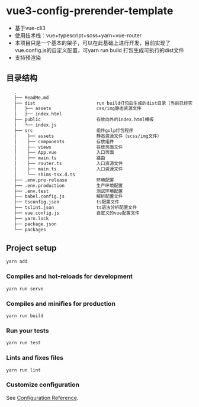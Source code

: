 # vue3-config-prerender-template
- 基于vue-cli3  
- 使用技术栈：vue+typescript+scss+yarn+vue-router  
- 本项目只是一个基本的架子，可以在此基础上进行开发，目前实现了vue.config.js的自定义配置，可yarn run build 打包生成可执行的dist文件  
- 支持预渲染
## 目录结构
```html
   .
   ├── ReadMe.md                 
   ├── dist                       run build打包后生成的dist目录（当前已经实现预渲染）
   │   ├── assets                 css/img静态资源文件
   │   ├── index.html
   ├── public                     存放向外的index.html模板
   │   └── index.js
   ├── src                        组件gulp打包程序
   │    ├── assets                静态资源文件（scss/img文件）
   │    ├── components            存放组件
   │    ├── views                 存放页面文件
   │    ├── App.vue               入口页面
   │    ├── main.ts               路由
   │    ├── router.ts             入口资源文件
   │    ├── main.ts               入口资源文件
   │    └── shims-tsx.d.ts						
   ├── .env.pre-release           环境配置
   ├── .env.production            生产环境配置
   ├── .env.test                  测试环境配置
   ├── babel.config.js            解析配置文件
   ├── tsconfig.json              ts配置文件
   ├── tslint.json                ts语法分析配置文件
   ├── vue.config.js              自定义的vue配置文件
   ├── yarn.lock
   ├── package.json
   └── packages                 

   ```

## Project setup
```
yarn add 
```

### Compiles and hot-reloads for development
```
yarn run serve
```

### Compiles and minifies for production
```
yarn run build
```

### Run your tests
```
yarn run test
```

### Lints and fixes files
```
yarn run lint
```

### Customize configuration
See [Configuration Reference](https://cli.vuejs.org/config/).
